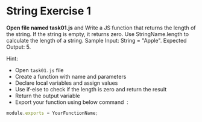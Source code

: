 # String Exercise 1

**Open file named task01.js** and Write a JS function that returns the length of the string. If the string is empty, it returns zero. Use StringName.length to calculate the length of a string. Sample Input: String = "Apple". Expected Output: 5.

Hint:

- Open `task01.js` file
- Create a function with name and parameters
- Declare local variables and assign values
- Use if-else to check if the length is zero and return the result
- Return the output variable
- Export your function using below command  :

```js
module.exports = YourFunctionName;
```